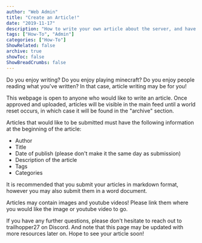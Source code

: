 ```yaml
---
author: "Web Admin"
title: "Create an Article!"
date: "2019-11-17"
description: "How to write your own article about the server, and have it posted!"
tags: ["How-To", "Admin"]
categories: ["How-To"]
ShowRelated: false
archive: true
showToc: false
ShowBreadCrumbs: false
---
```


Do you enjoy writing? Do you enjoy playing minecraft? Do you enjoy people reading what you've written? In that case, article writing may be for you!

This webpage is open to anyone who would like to write an article. Once approved and uploaded, articles will be visible in the main feed until a world reset occurs, in which case it will be found in the "archive" section.

Articles that would like to be submitted must have the following information at the beginning of the article:

- Author
- Title
- Date of publish (please don't make it the same day as submission)
- Description of the article
- Tags
- Categories

It is recommended that you submit your articles in markdown format, however you may also submit them in a word document.

Articles may contain images and youtube videos! Please link them where you would like the image or youtube video to go.

If you have any further questions, please don't hesitate to reach out to trailhopper27 on Discord. And note that this page may be updated with more resources later on. Hope to see your article soon!